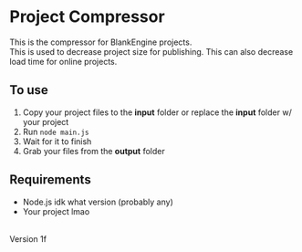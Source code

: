 # Project Compressor

This is the compressor for BlankEngine projects.<br>
This is used to decrease project size for publishing. This can also decrease load time for online projects.

## To use
1. Copy your project files to the **input** folder or replace the **input** folder w/ your project
2. Run `node main.js`
3. Wait for it to finish
4. Grab your files from the **output** folder

## Requirements
- Node.js idk what version (probably any)
- Your project lmao

<br>
Version 1f